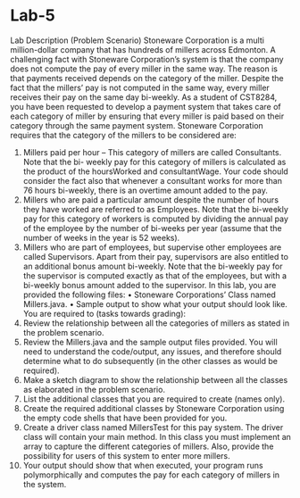 # Lab-5
Lab Description (Problem Scenario)
Stoneware Corporation is a multi million-dollar company that has hundreds of millers across
Edmonton. A challenging fact with Stoneware Corporation’s system is that the company does
not compute the pay of every miller in the same way. The reason is that payments received
depends on the category of the miller. Despite the fact that the millers’ pay is not computed in
the same way, every miller receives their pay on the same day bi-weekly.
As a student of CST8284, you have been requested to develop a payment system that takes
care of each category of miller by ensuring that every miller is paid based on their category
through the same payment system.
Stoneware Corporation requires that the category of the millers to be considered are:
1. Millers paid per hour – This category of millers are called Consultants. Note that the bi-
weekly pay for this category of millers is calculated as the product of the hoursWorked
and consultantWage.
Your code should consider the fact also that whenever a consultant works for more than
76 hours bi-weekly, there is an overtime amount added to the pay.
2. Millers who are paid a particular amount despite the number of hours they have worked
are referred to as Employees. Note that the bi-weekly pay for this category of workers is
computed by dividing the annual pay of the employee by the number of bi-weeks per
year (assume that the number of weeks in the year is 52 weeks).
3. Millers who are part of employees, but supervise other employees are called
Supervisors. Apart from their pay, supervisors are also entitled to an additional bonus
amount bi-weekly. Note that the bi-weekly pay for the supervisor is computed exactly
as that of the employees, but with a bi-weekly bonus amount added to the supervisor.
In this lab, you are provided the following files:
• Stoneware Corporations’ Class named Millers.java.
• Sample output to show what your output should look like.
You are required to (tasks towards grading):
1. Review the relationship between all the categories of millers as stated in the problem
scenario.
2. Review the Millers.java and the sample output files provided. You will need to
understand the code/output, any issues, and therefore should determine what to do
subsequently (in the other classes as would be required).
3. Make a sketch diagram to show the relationship between all the classes as elaborated
in the problem scenario.
4. List the additional classes that you are required to create (names only).
5. Create the required additional classes by Stoneware Corporation using the empty code
shells that have been provided for you.
6. Create a driver class named MillersTest for this pay system. The driver class will contain
your main method. In this class you must implement an array to capture the different
categories of millers. Also, provide the possibility for users of this system to enter more
millers.
7. Your output should show that when executed, your program runs polymorphically and
computes the pay for each category of millers in the system.
